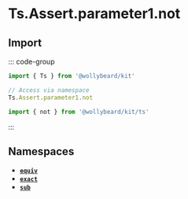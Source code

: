 # Ts.Assert.parameter1.not

## Import

::: code-group

```typescript [Namespace]
import { Ts } from '@wollybeard/kit'

// Access via namespace
Ts.Assert.parameter1.not
```

```typescript [Barrel]
import { not } from '@wollybeard/kit/ts'
```

:::

## Namespaces

- [**`equiv`**](/api/ts/assert/parameter1/not/equiv)
- [**`exact`**](/api/ts/assert/parameter1/not/exact)
- [**`sub`**](/api/ts/assert/parameter1/not/sub)
